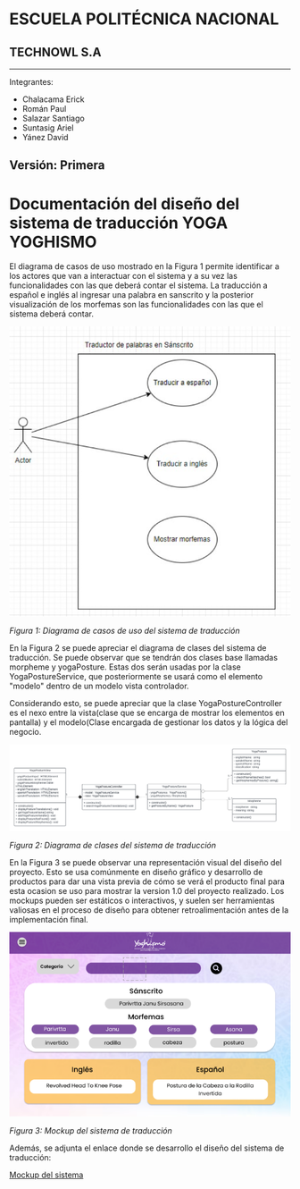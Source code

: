 # ESCUELA POLITÉCNICA NACIONAL

## TECHNOWL S.A

---
Integrantes:

- Chalacama Erick
- Román Paul
- Salazar Santiago
- Suntasig Ariel
- Yánez David

Versión: Primera
---
# Documentación del diseño del sistema de traducción YOGA YOGHISMO
El diagrama de casos de uso mostrado en la Figura 1 permite identificar a los actores que van a interactuar con el sistema y a su vez las funcionalidades con las que deberá contar el sistema. La traducción a español e inglés al ingresar una palabra en sanscrito y la posterior visualización de los morfemas son las funcionalidades con las que el sistema deberá contar. 

![Diagrama de casos de uso ](assets/UseCaseDiagram.png)

*Figura 1: Diagrama de casos de uso del sistema de traducción*

En la Figura 2 se puede apreciar el diagrama de clases del sistema de traducción. Se puede observar que se tendrán dos clases base llamadas morpheme y yogaPosture. Estas dos serán usadas por la clase YogaPostureService, que posteriormente se usará como el elemento "modelo" dentro de un modelo vista controlador. 

Considerando esto, se puede apreciar que la clase YogaPostureController es el nexo entre la vista(clase que se encarga de mostrar los elementos en pantalla) y el modelo(Clase encargada de gestionar los datos y la lógica del negocio.

![Diagrama de clase ](assets/ClassDiagram.png)

*Figura 2: Diagrama de clases del sistema de traducción*

En la Figura 3 se puede observar una representación visual del diseño del proyecto. Esto se usa comúnmente en diseño gráfico y desarrollo de productos para dar una vista previa de cómo se verá el producto final para esta ocasion se uso para mostrar la version 1.0 del proyecto realizado. Los mockups pueden ser estáticos o interactivos, y suelen ser herramientas valiosas en el proceso de diseño para obtener retroalimentación antes de la implementación final. 

![ Mockup del sistema ](assets/Mockup.png)

*Figura 3: Mockup del sistema de traducción*

Además, se adjunta el enlace donde se desarrollo el diseño del sistema de traducción:

[ Mockup del sistema](https://www.figma.com/file/FCIhMwdpiagLvhLiKOsORq/Calidad-de-Software?type=design&node-id=0%3A1&mode=design&t=nZxJuCBgCuSAjgHC-1)